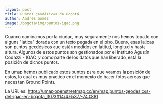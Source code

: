 ```yaml
---
layout: post
title: Puntos geodésicos de Bogotá
author: Andres Gomez
image: /bogota/img/puntos-igac.png
---
```


Cuando caminamos por la ciudad, muy seguramente nos hemos topado con alguna "latica" dorada con un texto pegada en el piso.
Bueno, esas laticas son puntos geodésicos que están medidos en latitud, longitud y hasta altura.
Algunos de estos puntos son gestionados por el Instituto Agustín Codazzi - IGAC, y como parte de los datos que han liberado, está la posición de dichos puntos.

En umap hemos publicado estos puntos para que veamos la posición de estos, lo cual es muy práctico en el momento de hacer fotos aereas que necesitan Ground Points.

La URL es: https://umap.openstreetmap.co/en/map/puntos-geodesicos-del-igac-en-bogota_3073#14/4.6537/-74.0881
